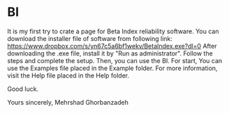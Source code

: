 # BI
It is my first try to crate a page for Beta Index reliability software.
You can download the installer file of software from following link: 
https://www.dropbox.com/s/yn67c5a6bf1wekv/BetaIndex.exe?dl=0
After downloading the .exe file, install it by "Run as administrator".
Follow the steps and complete the setup. Then, you can use the BI. 
For start, You can use the Examples file placed in the Example folder.
For more information, visit the Help file placed in the Help folder.

Good luck.

Yours sincerely,
Mehrshad Ghorbanzadeh

